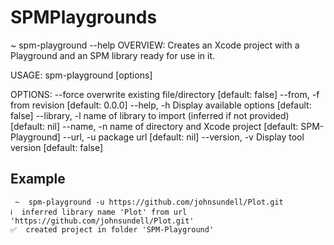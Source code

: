 # SPMPlaygrounds

 ~  spm-playground --help
OVERVIEW: Creates an Xcode project with a Playground and an SPM library ready for use in it.

USAGE: spm-playground [options]

OPTIONS:
  --force          overwrite existing file/directory [default: false]
  --from, -f       from revision [default: 0.0.0]
  --help, -h       Display available options [default: false]
  --library, -l    name of library to import (inferred if not provided) [default: nil]
  --name, -n       name of directory and Xcode project [default: SPM-Playground]
  --url, -u        package url [default: nil]
  --version, -v    Display tool version [default: false]


## Example

```
 ~  spm-playground -u https://github.com/johnsundell/Plot.git
ℹ️  inferred library name 'Plot' from url 'https://github.com/johnsundell/Plot.git'
✅  created project in folder 'SPM-Playground'
```